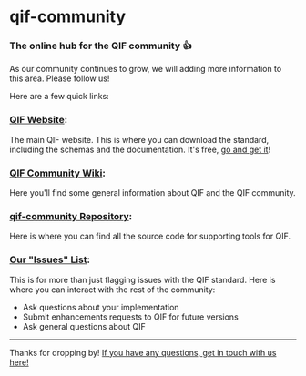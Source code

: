 # qif-community

### The online hub for the QIF community :+1:

As our community continues to grow, we will adding more information to this area. Please follow us! 

Here are a few quick links:

### [QIF Website](http://www.qifstandards.org):

The main QIF website. This is where you can download the standard, including the schemas and the documentation. It's free, [go and get it](http://qifstandards.org/download/)!

### [QIF Community Wiki](https://github.com/QualityInformationFramework/qif-community/wiki):

Here you'll find some general information about QIF and the QIF community.

### [qif-community Repository](https://github.com/QualityInformationFramework/qif-community/tree/master/):

Here is where you can find all the source code for supporting tools for QIF.

### [Our "Issues" List](https://github.com/QualityInformationFramework/qif-community/issues): 

This is for more than just flagging issues with the QIF standard. Here is where you can interact with the rest of the community: 

 * Ask questions about your implementation
 * Submit enhancements requests to QIF for future versions
 * Ask general questions about QIF 


---
  
Thanks for dropping by! [If you have any questions, get in touch with us here!](http://qifstandards.org/contact-us/)